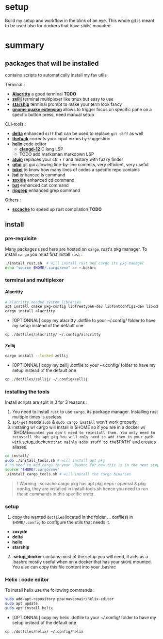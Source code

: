 # setup
Build my setup and workflow in the blink of an eye.
This whole git is meant to be used also for dockers that have `$HOME` mounted.

# summary
## packages that will be installed

contains scripts to automatically install my fav utils

Terminal : 
 - **[Alacritty](https://github.com/alacritty/alacritty)** a good terminal **TODO**
 - **[zellij](https://github.com/zellij-org/zellij/)** terminal multiplexer like tmux but easy to use
 - **[starship](starship.rs/)** terminal prompt to make your term look fancy
 - **[gnome quake extension](https://extensions.gnome.org/extension/1411/quake-mode/)** allows to trigger focus on specific pane on a specfic button press, need manual setup

CLI-tools :
 - **[delta](https://github.com/dandavison/delta/)** enhanced `diff` that can be used to replace `git diff` as well
 - **[thefuck](https://github.com/nvbn/thefuck)** corrects your input errors by suggestion
 - **[helix](https://github.com/helix-editor/)** code editor
     - **[clangd-12](https://github.com/clangd/clangd)** C lang LSP
     - TODO add marksman markdown LSP
 - **[atuin](https://github.com/ellie/atuin)** replaces your ctr + r and history with fuzzy finder
 - **[gitui](https://github.com/extrawurst/gitui)** git gui allowing line-by-line commits, very efficient, very useful
 - **[tokei](https://github.com/XAMPPRocky/tokei)** to know how many lines of codes a specific repo contains
 - **[lsd](https://github.com/Peltoche/lsd)** enhanced ls command
 - **[zoxide](https://github.com/ajeetdsouza/zoxide)** enhanced cd command
 - **[bat](https://github.com/sharkdp/bat)** enhanced cat command
 - **[ripgrep](https://github.com/BurntSushi/ripgrep)** enhanced grep command

Others : 
 - **[sccache](https://crates.io/crates/sccache)** to speed up rust compilation **TODO**

## install

### pre-requisite
Many packages used here are hosted on `cargo`, rust's pkg manager. To install `cargo` you must first install `rust` : 
```bash
./install_rust.sh  # will install rust and cargo its pkg manager
echo "source $HOME/.cargo/env" >> ~.bashrc
```

### terminal and multiplexer

#### Alacritty
```bash
# alacritty needed system libraries
apt install cmake pkg-config libfreetype6-dev libfontconfig1-dev libxcb-xfixes0-dev libxkbcommon-dev python3
cargo install alacritty
```
- [OPTIONNAL] copy my alacritty .dotfile to your ~/.config/ folder to have my setup instead of the default one
```bash
cp ./dotfiles/alacritty/ ~/.config/alacritty
```

#### Zellij
```bash
cargo install --locked zellij
```
- [OPTIONNAL] copy my zellij .dotfile to your ~/.config/ folder to have my setup instead of the default one
```bash
cp ./dotfiles/zellij/ ~/.config/zellij
```

### installing the tools
Install scripts are split in 3 for 3 reasons : 
1. You need to install `rust` to use `cargo`, its package manager. Installing rust multiple times is useless.
2. `apt-get` needs `sudo` & `sudo cargo install` won't work properly.
3. instaling w/ cargo will install in $HOME so if you are in a docker w/ `$HOME` mounted you don't need to reinstall them. You only need to reinstall the apt pkg.You will only need to add them in your path with `.setup_dockerrc` that mainly adds stuff to the `$PATH` and creates aliases.

```bash
cd install/
sudo ./install_tools.sh # will install apt pkg
# no need to add cargo to your .bashrc for now this is in the next step
source "$HOME/.cargo/env"
./install_cargo_tools.sh # will install the cargo binaries
```

>! Warning : 
sccache cargo pkg has apt pkg deps : openssl & pkg config, they are installed in install-tools.sh hence you need to run these commands in this specific order.



### setup 
1. copy the wanted `dotfiles`(located in the folder  ... dotfiles) in `$HOME/.config` to configure the utils that needs it.
 - **zoxyde**
 - **delta**
 - **helix**
 - **starship**
 
2. **.setup_docker** contains most of the setup you will need, it acts as a .bashrc mostly useful when on a docker that has your `$HOME` mounted. You also can copy this file content into your .bashrc

### Helix : code editor
To install helix use the following commands : 
```bash
sudo add-apt-repository ppa:maveonair/helix-editor
sudo apt update
sudo apt install helix
```
- [OPTIONNAL] copy my helix .dotfile to your ~/.config/ folder to have my setup instead of the default one
```bash
cp ./dotfiles/helix/ ~/.config/helix
```
